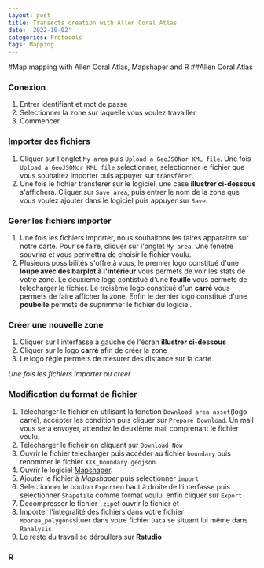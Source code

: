 ```yaml
---
layout: post
title: Transects creation with Allen Coral Atlas
date: '2022-10-02'
categories: Protocols
tags: Mapping
---
```

#Map mapping with Allen Coral Atlas, Mapshaper and R
##Allen Coral Atlas

### Conexion 
1. Entrer identifiant et mot de passe
2. Selectionner la zone sur laquelle vous voulez travailler 
3. Commencer

### Importer des fichiers
1. Cliquer sur l'onglet `My area` puis `Upload a GeoJSONor KML file`. Une fois `Upload a GeoJSONor KML file` selectionner, selectionner le fichier que vous souhaitez importer puis appuyer sur `transférer`. 
2. Une fois le fichier transferer sur le logiciel, une case **illustrer ci-dessous** s'affichera. Cliquer sur `Save area`, puis entrer le nom de la zone que vous voulez ajouter dans le logiciel puis appuyer sur `Save`. 

### Gerer les fichiers importer
1. Une fois les fichiers importer, nous souhaitons les faires apparaitre sur notre carte. Pour se faire, cliquer sur l'onglet `My area`. Une fenetre souvrira et vous permettra de choisir le fichier voulu. 
2. Plusieurs possibilités s'offre à vous, le premier logo constitué d'une **loupe avec des barplot à l'intérieur** vous permets de voir les stats de votre zone. Le deuxieme logo contistué d'une **feuille** vous permets de telecharger le fichier. Le troisème logo constitué d'un **carré** vous permets de faire afficher la zone. Enfin le dernier logo constitué d'une **poubelle** permets de suprimmer le fichier du logiciel. 

### Créer une nouvelle zone
1. Cliquer sur l'interfasse à gauche de l'écran **illustrer ci-dessous**
2. Cliquer sur le logo **carré** afin de créer la zone
3. Le logo régle permets de mesurer des distance sur la carte

*Une fois les fichiers importer ou créer*

### Modification du format de fichier
1. Télecharger le fichier en utilisant la fonction `Download area asset`(logo carré), accépter les condition puis cliquer sur `Prepare Download`. Un mail vous sera envoyer, attendez le deuxième mail comprenant le fichier voulu. 
2. Telecharger le ficheir en cliquant sur `Download Now`
3. Ouvrir le fichier telecharger puis accéder au fichier `boundary` puis renommer le fichier `XXX_boundary.geojson`. 
4. Ouvrir le logiciel [Mapshaper](https://mapshaper.org). 
5. Ajouter le fichier à *Mapshaper* puis selectionner `import`
6. Selectionner le bouton `Export`en haut à droite de l'interfasse puis selectionner `Shapefile` comme format voulu. enfin cliquer sur `Export`
7. Decompresser le fichier `.zip`et ouvrir le fichier et 
8. Importer l'integralité des fichiers dans votre fichier `Moorea_polygons`situer dans votre fichier `Data` se situant lui même dans `Ranalysis`
8. Le reste du travail se déroullera sur **Rstudio**

### R


 